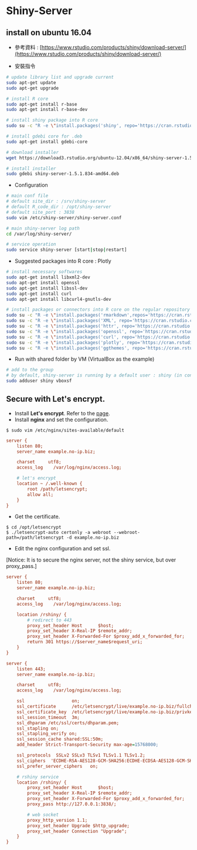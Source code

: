 # Shiny-Server



## install on ubuntu 16.04
* 參考資料 : [https://www.rstudio.com/products/shiny/download-server/](https://www.rstudio.com/products/shiny/download-server/)

* 安裝指令

```bash
# update library list and upgrade current 
sudo apt-get update
sudo apt-get upgrade

# install R core
sudo apt-get install r-base
sudo apt-get install r-base-dev

# install shiny package into R core
sudo su -c "R -e \"install.packages('shiny', repo='https://cran.rstudio.com')\""

# install gdebi core for .deb
sudo apt-get install gdebi-core

# download installer
wget https://download3.rstudio.org/ubuntu-12.04/x86_64/shiny-server-1.5.1.834-amd64.deb

# install installer
sudo gdebi shiny-server-1.5.1.834-amd64.deb
```

* Configuration

```bash
# main conf file
# default site_dir : /srv/shiny-server
# default R_code_dir : /opt/shiny-server
# default site_port : 3838
sudo vim /etc/shiny-server/shiny-server.conf 

# main shiny-server log path
cd /var/log/shiny-server/

# service operation
sudo service shiny-server [start|stop|restart]
```

* Suggested packages into R core : Plotly

```bash
# install necessary softwares
sudo apt-get install libxml2-dev
sudo apt-get install openssl
sudo apt-get install libssl-dev
sudo apt-get install curl
sudo apt-get install libcurl4-gnutls-dev

# install packages or connectors into R core on the regular repository
sudo su -c "R -e \"install.packages('rmarkdown',repos='https://cran.rstudio.com')\""
sudo su -c "R -e \"install.packages('XML', repo='https://cran.rstudio.com')\""
sudo su -c "R -e \"install.packages('httr', repo='https://cran.rstudio.com')\""
sudo su -c "R -e \"install.packages('openssl', repo='https://cran.rstudio.com')\""
sudo su -c "R -e \"install.packages('curl', repo='https://cran.rstudio.com')\""
sudo su -c "R -e \"install.packages('plotly', repo='https://cran.rstudio.com')\""
sudo su -c "R -e \"install.packages('ggthemes', repo='https://cran.rstudio.com')\""
```

* Run with shared folder by VM (VirtualBox as the example)

```bash
# add to the group
# by default, shiny-server is running by a default user : shiny (in conf file)
sudo adduser shiny vboxsf
```



## Secure with Let's encrypt.



* Install **Let's encrypt**. Refer to the [page](https://jiankaiwang.gitbooks.io/itsys/content/information_security/secure_nginx_with_lets_encrypt_on_ubuntu_1404.html).
* Install **nginx** and set the configuration.

```shell
$ sudo vim /etc/nginx/sites-available/default
```

```ini
server {
    listen 80;
    server_name example.no-ip.biz;

    charset     utf8;
    access_log    /var/log/nginx/access.log;

    # let's encrypt
    location ~ /.well-known {
        root /path/letsencrypt;
        allow all;
    }
}
```

* Get the certificate.

```shell
$ cd /opt/letsencrypt
$ ./letsencrypt-auto certonly -a webroot --webroot-path=/path/letsencrypt -d example.no-ip.biz
```

* Edit the nginx configuration and set ssl.

[Notice: It is to secure the nginx server, not the shiny service, but over proxy_pass.]

```ini
server {
    listen 80;
    server_name example.no-ip.biz;

    charset     utf8;
    access_log    /var/log/nginx/access.log;

    location /rshiny/ {
        # redirect to 443
        proxy_set_header Host      $host;
        proxy_set_header X-Real-IP $remote_addr;
        proxy_set_header X-Forwarded-For $proxy_add_x_forwarded_for;
        return 301 https://$server_name$request_uri;
    }
}

server {
    listen 443;
    server_name example.no-ip.biz;

    charset     utf8;
    access_log    /var/log/nginx/access.log;

    ssl                  on;
    ssl_certificate      /etc/letsencrypt/live/example.no-ip.biz/fullchain.pem;
    ssl_certificate_key  /etc/letsencrypt/live/example.no-ip.biz/privkey.pem;
    ssl_session_timeout  3m;
    ssl_dhparam /etc/ssl/certs/dhparam.pem;
    ssl_stapling on;
    ssl_stapling_verify on;
    ssl_session_cache shared:SSL:50m;
    add_header Strict-Transport-Security max-age=15768000;

    ssl_protocols  SSLv2 SSLv3 TLSv1 TLSv1.1 TLSv1.2;
    ssl_ciphers  'ECDHE-RSA-AES128-GCM-SHA256:ECDHE-ECDSA-AES128-GCM-SHA256:ECDHE-RSA-AES256-GCM-SHA384:ECDHE-ECDSA-AES256-GCM-SHA384:DHE-RSA-AES128-GCM-SHA256:DHE-DSS-AES128-GCM-SHA256:kEDH+AESGCM:ECDHE-RSA-AES128-SHA256:ECDHE-ECDSA-AES128-SHA256:ECDHE-RSA-AES128-SHA:ECDHE-ECDSA-AES128-SHA:ECDHE-RSA-AES256-SHA384:ECDHE-ECDSA-AES256-SHA384:ECDHE-RSA-AES256-SHA:ECDHE-ECDSA-AES256-SHA:DHE-RSA-AES128-SHA256:DHE-RSA-AES128-SHA:DHE-DSS-AES128-SHA256:DHE-RSA-AES256-SHA256:DHE-DSS-AES256-SHA:DHE-RSA-AES256-SHA:AES128-GCM-SHA256:AES256-GCM-SHA384:AES128-SHA256:AES256-SHA256:AES128-SHA:AES256-SHA:AES:CAMELLIA:DES-CBC3-SHA:!aNULL:!eNULL:!EXPORT:!DES:!RC4:!MD5:!PSK:!aECDH:!EDH-DSS-DES-CBC3-SHA:!EDH-RSA-DES-CBC3-SHA:!KRB5-DES-CBC3-SHA';
    ssl_prefer_server_ciphers   on;

    # rshiny service
    location /rshiny/ {
        proxy_set_header Host      $host;
        proxy_set_header X-Real-IP $remote_addr;
        proxy_set_header X-Forwarded-For $proxy_add_x_forwarded_for;
        proxy_pass http://127.0.0.1:3838/;

        # web socket
        proxy_http_version 1.1;
        proxy_set_header Upgrade $http_upgrade;
        proxy_set_header Connection "Upgrade";
    }
}
```







